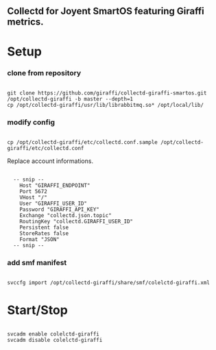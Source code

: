 Collectd for Joyent SmartOS featuring Giraffi metrics.
----

Setup
====

### clone from repository
<pre><code>
git clone https://github.com/giraffi/collectd-giraffi-smartos.git /opt/collectd-giraffi -b master --depth=1
cp /opt/collectd-giraffi/usr/lib/librabbitmq.so* /opt/local/lib/
</code></pre>

### modify config
<pre><code>
cp /opt/collectd-giraffi/etc/collectd.conf.sample /opt/collectd-giraffi/etc/collectd.conf
</code></pre>

Replace account informations.

<pre><code>
  -- snip --
    Host "GIRAFFI_ENDPOINT"
    Port 5672
    VHost "/"
    User "GIRAFFI_USER_ID"
    Password "GIRAFFI_API_KEY"
    Exchange "collectd.json.topic"
    RoutingKey "collectd.GIRAFFI_USER_ID"
    Persistent false
    StoreRates false
    Format "JSON"
  -- snip --
</code></pre>

### add smf manifest
<pre><code>
svccfg import /opt/collectd-giraffi/share/smf/colelctd-giraffi.xml 
</code></pre>


Start/Stop
====
<pre><code>
svcadm enable colelctd-giraffi
svcadm disable colelctd-giraffi
</code></pre>

